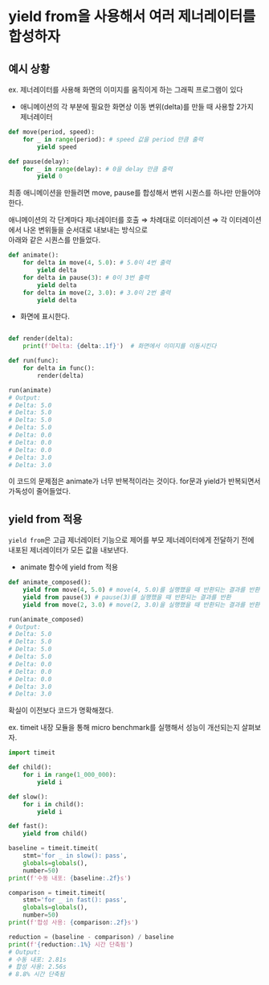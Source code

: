 # yield from을 사용해서 여러 제너레이터를 합성하자 

## 예시 상황 
ex. 제너레이터를 사용해 화면의 이미지를 움직이게 하는 그래픽 프로그램이 있다 

- 애니메이션의 각 부분에 필요한 화면상 이동 변위(delta)를 만들 때 사용할 2가지 제너레이터
``` python
def move(period, speed):
    for _ in range(period): # speed 값을 period 만큼 출력 
        yield speed

def pause(delay):
    for _ in range(delay): # 0을 delay 만큼 출력 
        yield 0
```

최종 애니메이션을 만들려면 move, pause를 합성해서 변위 시퀀스를 하나만 만들어야 한다. 

애니메이션의 각 단계마다 제너레이터를 호출 ⇒ 차례대로 이터레이션 ⇒ 각 이터레이션에서 나온 변위들을 순서대로 내보내는 방식으로  
아래와 같은 시퀀스를 만들었다. 
``` python
def animate():
    for delta in move(4, 5.0): # 5.0이 4번 출력 
        yield delta 
    for delta in pause(3): # 0이 3번 출력 
        yield delta
    for delta in move(2, 3.0): # 3.0이 2번 출력 
        yield delta
```

- 화면에 표시한다.
``` python

def render(delta):
    print(f'Delta: {delta:.1f}')  # 화면에서 이미지를 이동시킨다

def run(func):
    for delta in func():
        render(delta)

run(animate)
# Output:
# Delta: 5.0
# Delta: 5.0
# Delta: 5.0
# Delta: 5.0
# Delta: 0.0
# Delta: 0.0
# Delta: 0.0
# Delta: 3.0
# Delta: 3.0
```

이 코드의 문제점은 animate가 너무 반복적이라는 것이다. for문과 yield가 반복되면서 가독성이 줄어들었다. 

## yield from 적용 

`yield from`은 고급 제너레이터 기능으로 제어를 부모 제너레이터에게 전달하기 전에 내포된 제너레이터가 모든 값을 내보낸다. 

- animate 함수에 yield from 적용
``` python
def animate_composed():
    yield from move(4, 5.0) # move(4, 5.0)를 실행했을 때 반환되는 결과를 반환 
    yield from pause(3) # pause(3)를 실행했을 때 반환되는 결과를 반환
    yield from move(2, 3.0) # move(2, 3.0)을 실행했을 때 반환되는 결과를 반환 

run(animate_composed)
# Output:
# Delta: 5.0
# Delta: 5.0
# Delta: 5.0
# Delta: 5.0
# Delta: 0.0
# Delta: 0.0
# Delta: 0.0
# Delta: 3.0
# Delta: 3.0
```

확실이 이전보다 코드가 명확해졌다. 

ex. timeit 내장 모듈을 통해 micro benchmark를 실행해서 성능이 개선되는지 살펴보자. 

``` python
import timeit

def child():
    for i in range(1_000_000):
        yield i

def slow():
    for i in child():
        yield i

def fast():
    yield from child()

baseline = timeit.timeit(
    stmt='for _ in slow(): pass',
    globals=globals(),
    number=50)
print(f'수동 내포: {baseline:.2f}s')

comparison = timeit.timeit(
    stmt='for _ in fast(): pass',
    globals=globals(),
    number=50)
print(f'합성 사용: {comparison:.2f}s')

reduction = (baseline - comparison) / baseline
print(f'{reduction:.1%} 시간 단축됨')
# Output:
# 수동 내포: 2.81s
# 합성 사용: 2.56s
# 8.8% 시간 단축됨
```
























